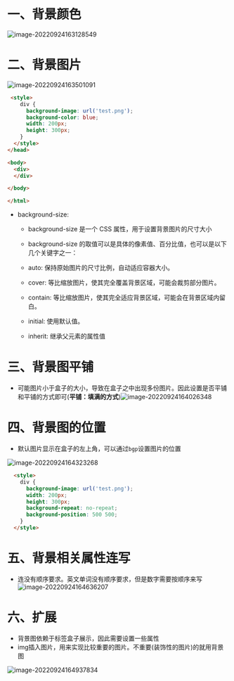 # 一、背景颜色

![image-20220924163128549](https://yrecord.oss-cn-hangzhou.aliyuncs.com/picture/202209241631660.png)

# 二、背景图片

![image-20220924163501091](https://yrecord.oss-cn-hangzhou.aliyuncs.com/picture/202209241635211.png)

```html
 <style>
    div {
      background-image: url('test.png');
      background-color: blue;
      width: 200px;
      height: 300px;
    }
  </style>
</head>

<body>
  <div>
  </div>

</body>

</html>
```

- background-size:	

  - background-size 是一个 CSS 属性，用于设置背景图片的尺寸大小
  - background-size 的取值可以是具体的像素值、百分比值，也可以是以下几个关键字之一：

  - auto: 保持原始图片的尺寸比例，自动适应容器大小。
  - cover: 等比缩放图片，使其完全覆盖背景区域，可能会裁剪部分图片。
  - contain: 等比缩放图片，使其完全适应背景区域，可能会在背景区域内留白。
  - initial: 使用默认值。
  - inherit: 继承父元素的属性值

# 三、背景图平铺

- 可能图片小于盒子的大小，导致在盒子之中出现多份图片。因此设置是否平铺和平铺的方式即可(**平铺：填满的方式**)![image-20220924164026348](https://yrecord.oss-cn-hangzhou.aliyuncs.com/picture/202209241640419.png)

# 四、背景图的位置

- 默认图片显示在盒子的左上角，可以通过`bgp`设置图片的位置

![image-20220924164323268](https://yrecord.oss-cn-hangzhou.aliyuncs.com/picture/202209241643375.png)

```html
  <style>
    div {
      background-image: url('test.png');
      width: 200px;
      height: 300px;
      background-repeat: no-repeat;
      background-position: 500 500;
    }
  </style>
```



# 五、背景相关属性连写

- 连没有顺序要求。英文单词没有顺序要求，但是数字需要按顺序来写![image-20220924164636207](https://yrecord.oss-cn-hangzhou.aliyuncs.com/picture/202209241646281.png)

# 六、扩展

- 背景图依赖于标签盒子展示，因此需要设置一些属性
- img插入图片，用来实现比较重要的图片。不重要(装饰性的图片)的就用背景图

![image-20220924164937834](https://yrecord.oss-cn-hangzhou.aliyuncs.com/picture/202209241649957.png)